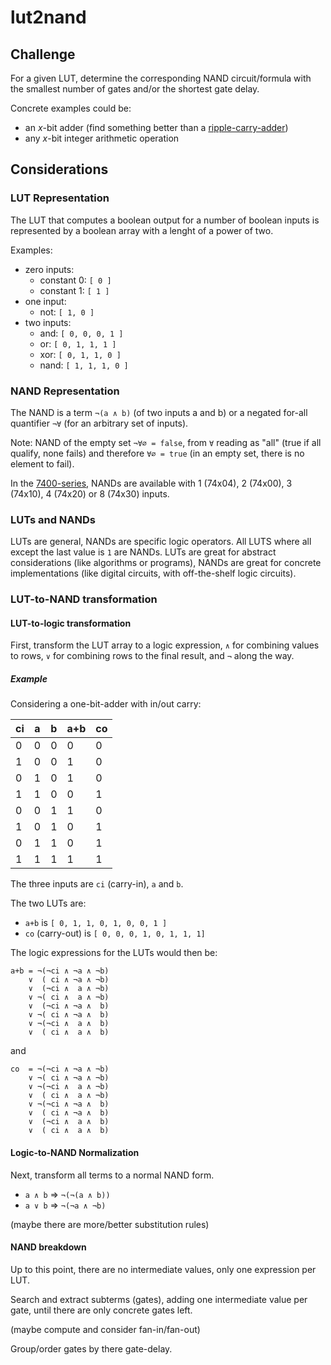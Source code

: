 # lut2nand


## Challenge

For a given LUT, determine the corresponding NAND circuit/formula with the smallest number of gates and/or the shortest gate delay.

Concrete examples could be:

- an _x_-bit adder (find something better than a [ripple-carry-adder](https://en.wikipedia.org/wiki/Adder_(electronics)))
- any _x_-bit integer arithmetic operation


## Considerations

### LUT Representation

The LUT that computes a boolean output for a number of boolean inputs is represented by a boolean array with a lenght of a power of two.

Examples:

- zero inputs:
  - constant 0: `[ 0 ]`
  - constant 1: `[ 1 ]`
- one input:
  - not: `[ 1, 0 ]`
- two inputs:
  - and: `[ 0, 0, 0, 1 ]`
  - or: `[ 0, 1, 1, 1 ]`
  - xor: `[ 0, 1, 1, 0 ]`
  - nand: `[ 1, 1, 1, 0 ]`

### NAND Representation

The  NAND is a term `¬(a ∧ b)` (of two inputs a and b) or a negated for-all quantifier `¬∀` (for an arbitrary set of inputs).

Note: NAND of the empty set `¬∀∅ = false`, from `∀` reading as "all" (true if all qualify, none fails) and therefore `∀∅ = true` (in an empty set, there is no element to fail).

In the [7400-series](https://en.wikipedia.org/wiki/List_of_7400-series_integrated_circuits), NANDs are available with 1 (74x04), 2 (74x00), 3 (74x10), 4 (74x20) or 8 (74x30) inputs.

### LUTs and NANDs

LUTs are general, NANDs are specific logic operators. All LUTS where all except the last value is `1` are NANDs. LUTs are great for abstract considerations (like algorithms or programs), NANDs are great for concrete implementations (like digital circuits, with off-the-shelf logic circuits).

### LUT-to-NAND transformation

#### LUT-to-logic transformation

First, transform the LUT array to a logic expression, `∧` for combining values to rows, `∨` for combining rows to the final result, and `¬` along the way.

##### Example

Considering a one-bit-adder with in/out carry:

|  ci  |  a  |  b  | a+b |  co  |
| ---- | --- | --- | --- | ---- |
|   0  |  0  |  0  |  0  |   0  |
|   1  |  0  |  0  |  1  |   0  |
|   0  |  1  |  0  |  1  |   0  |
|   1  |  1  |  0  |  0  |   1  |
|   0  |  0  |  1  |  1  |   0  |
|   1  |  0  |  1  |  0  |   1  |
|   0  |  1  |  1  |  0  |   1  |
|   1  |  1  |  1  |  1  |   1  |

The three inputs are `ci` (carry-in), `a` and `b`.

The two LUTs are:
  - `a+b` is `[ 0, 1, 1, 0, 1, 0, 0, 1 ]`
  - `co` (carry-out) is `[ 0, 0, 0, 1, 0, 1, 1, 1]`

The logic expressions for the LUTs would then be:

```
a+b = ¬(¬ci ∧ ¬a ∧ ¬b)
    ∨  ( ci ∧ ¬a ∧ ¬b)
    ∨  (¬ci ∧  a ∧ ¬b)
    ∨ ¬( ci ∧  a ∧ ¬b)
    ∨  (¬ci ∧ ¬a ∧  b)
    ∨ ¬( ci ∧ ¬a ∧  b)
    ∨ ¬(¬ci ∧  a ∧  b)
    ∨  ( ci ∧  a ∧  b)
```

and

```
co  = ¬(¬ci ∧ ¬a ∧ ¬b)
    ∨ ¬( ci ∧ ¬a ∧ ¬b)
    ∨ ¬(¬ci ∧  a ∧ ¬b)
    ∨  ( ci ∧  a ∧ ¬b)
    ∨ ¬(¬ci ∧ ¬a ∧  b)
    ∨  ( ci ∧ ¬a ∧  b)
    ∨  (¬ci ∧  a ∧  b)
    ∨  ( ci ∧  a ∧  b)
```

#### Logic-to-NAND Normalization

Next, transform all terms to a normal NAND form.

- `a ∧ b` ⇒ `¬(¬(a ∧ b))`
- `a ∨ b` ⇒ `¬(¬a ∧ ¬b)`

(maybe there are more/better substitution rules)


#### NAND breakdown

Up to this point, there are no intermediate values, only one expression per LUT.

Search and extract subterms (gates), adding one intermediate value per gate, until there are only concrete gates left.

(maybe compute and consider fan-in/fan-out)

Group/order gates by there gate-delay.
